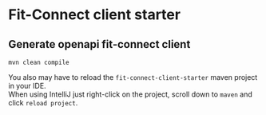 # Fit-Connect client starter

## Generate openapi fit-connect client

```shell
mvn clean compile
```

You also may have to reload the `fit-connect-client-starter` maven project in your IDE.\
When using IntelliJ just right-click on the project, scroll down to `maven` and click `reload project`.
